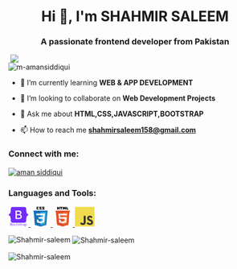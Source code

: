 <h1 align="center">Hi 👋, I'm SHAHMIR SALEEM</h1>
<h3 align="center">A passionate frontend developer from Pakistan</h3>
<img src="https://user-images.githubusercontent.com/69011963/137184767-79a13ec7-1bb3-4341-a6da-3a149c9c159a.gif" align="right" width="500px">
<p align="left"> <img src="https://komarev.com/ghpvc/?username=m-amansiddiqui&label=Profile%20views&color=0e75b6&style=flat" alt="m-amansiddiqui" /> </p>

- 🌱 I’m currently learning **WEB & APP DEVELOPMENT**

- 👯 I’m looking to collaborate on **Web Development Projects**

- 💬 Ask me about **HTML,CSS,JAVASCRIPT,BOOTSTRAP**

- 📫 How to reach me **shahmirsaleem158@gmail.com**

<h3 align="left">Connect with me:</h3>
<p align="left">
<a href="https://linkedin.com/in/aman siddiqui" target="blank"><img align="center" src="https://raw.githubusercontent.com/rahuldkjain/github-profile-readme-generator/master/src/images/icons/Social/linked-in-alt.svg" alt="aman siddiqui" height="30" width="40" /></a>


<h3 align="left">Languages and Tools:</h3>
<p align="left"> <a href="https://getbootstrap.com" target="_blank" rel="noreferrer"> <img src="https://raw.githubusercontent.com/devicons/devicon/master/icons/bootstrap/bootstrap-plain-wordmark.svg" alt="bootstrap" width="40" height="40"/> </a> <a href="https://www.w3schools.com/css/" target="_blank" rel="noreferrer"> <img src="https://raw.githubusercontent.com/devicons/devicon/master/icons/css3/css3-original-wordmark.svg" alt="css3" width="40" height="40"/> </a> <a href="https://www.w3.org/html/" target="_blank" rel="noreferrer"> <img src="https://raw.githubusercontent.com/devicons/devicon/master/icons/html5/html5-original-wordmark.svg" alt="html5" width="40" height="40"/> </a> <a href="https://developer.mozilla.org/en-US/docs/Web/JavaScript" target="_blank" rel="noreferrer"> <img src="https://raw.githubusercontent.com/devicons/devicon/master/icons/javascript/javascript-original.svg" alt="javascript" width="40" height="40"/> </a> </p>

<p><img align="left" src="https://github-readme-stats.vercel.app/api/top-langs?username=Shahmir-saleem&show_icons=true&locale=en&layout=compact" alt="Shahmir-saleem" /></p>

<p>&nbsp;<img align="center" src="https://github-readme-stats.vercel.app/api?username=Shahmir-saleem&show_icons=true&locale=en" alt="Shahmir-saleem" /></p>

<p><img align="center" src="https://github-readme-streak-stats.herokuapp.com/?user=Shahmir-saleem&" alt="Shahmir-saleem" /></p>
